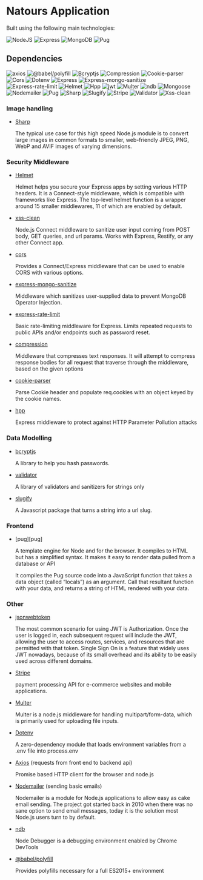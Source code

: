 # Natours Application

Built using the following main technologies:

![NodeJS](https://img.shields.io/badge/nodejs-339933?style=for-the-badge&logo=Node.js&logoColor=white)
![Express](https://img.shields.io/badge/express-000000?style=for-the-badge&logo=Express&logoColor=white)
![MongoDB](https://img.shields.io/badge/mongoDB-47A248?style=for-the-badge&logo=MongoDB&logoColor=white)
![Pug](https://img.shields.io/badge/Pug-A86454?style=for-the-badge&logo=Pug&logoColor=white)

## Dependencies

![axios](https://img.shields.io/github/package-json/dependency-version/fdeboo/Natours/axios?style=for-the-badge)
![@babel/polyfill](https://img.shields.io/github/package-json/dependency-version/fdeboo/Natours/@babel/polyfill?style=for-the-badge)
![Bcryptjs](https://img.shields.io/github/package-json/dependency-version/fdeboo/Natours/bcryptjs?style=for-the-badge)
![Compression](https://img.shields.io/github/package-json/dependency-version/fdeboo/Natours/compression?style=for-the-badge)
![Cookie-parser](https://img.shields.io/github/package-json/dependency-version/fdeboo/Natours/cookie-parser?style=for-the-badge)
![Cors](https://img.shields.io/github/package-json/dependency-version/fdeboo/Natours/cors?logo=cors&style=for-the-badge)
![Dotenv](https://img.shields.io/github/package-json/dependency-version/fdeboo/Natours/dotenv?style=for-the-badge)
![Express](https://img.shields.io/github/package-json/dependency-version/fdeboo/Natours/express?logo=express&style=for-the-badge)
![Express-mongo-sanitize](https://img.shields.io/github/package-json/dependency-version/fdeboo/Natours/express-mongo-sanitize?style=for-the-badge)
![Express-rate-limit](https://img.shields.io/github/package-json/dependency-version/fdeboo/Natours/express-rate-limit?style=for-the-badge)
![Helmet](https://img.shields.io/github/package-json/dependency-version/fdeboo/Natours/helmet?logo=helmet&style=for-the-badge)
![Hpp](https://img.shields.io/github/package-json/dependency-version/fdeboo/Natours/hpp?style=for-the-badge)
![jwt](https://img.shields.io/github/package-json/dependency-version/fdeboo/Natours/jsonwebtoken?logo=jsonwebtokens&style=for-the-badge)
![Multer](https://img.shields.io/github/package-json/dependency-version/fdeboo/Natours/multer?style=for-the-badge)
![ndb](https://img.shields.io/github/package-json/dependency-version/fdeboo/Natours/ndb?style=for-the-badge)
![Mongoose](https://img.shields.io/github/package-json/dependency-version/fdeboo/Natours/mongoose?logo=mongoose&style=for-the-badge)
![Nodemailer](https://img.shields.io/github/package-json/dependency-version/fdeboo/Natours/nodemailer?style=for-the-badge)
![Pug](https://img.shields.io/github/package-json/dependency-version/fdeboo/Natours/pug?logo=pug&logoColor=white&style=for-the-badge)
![Sharp](https://img.shields.io/github/package-json/dependency-version/fdeboo/Natours/sharp?logo=sharp&style=for-the-badge)
![Slugify](https://img.shields.io/github/package-json/dependency-version/fdeboo/Natours/slugify?style=for-the-badge)
![Stripe](https://img.shields.io/github/package-json/dependency-version/fdeboo/Natours/stripe?logo=stripe&style=for-the-badge)
![Validator](https://img.shields.io/github/package-json/dependency-version/fdeboo/Natours/validator?style=for-the-badge)
![Xss-clean](https://img.shields.io/github/package-json/dependency-version/fdeboo/Natours/xss-clean?style=for-the-badge)

### Image handling

- [Sharp][sharp]

  The typical use case for this high speed Node.js module is to convert large images in common formats to smaller, web-friendly JPEG, PNG, WebP and AVIF images of varying dimensions.

### Security Middleware

- [Helmet][helmet]

  Helmet helps you secure your Express apps by setting various HTTP headers. It is a Connect-style middleware, which is compatible with frameworks like Express. The top-level helmet function is a wrapper around 15 smaller middlewares, 11 of which are enabled by default.

- [xss-clean][xss-clean]

  Node.js Connect middleware to sanitize user input coming from POST body, GET queries, and url params. Works with Express, Restify, or any other Connect app.

- [cors][cors]

  Provides a Connect/Express middleware that can be used to enable CORS with various options.

- [express-mongo-sanitize][express-mongo-sanitize]

  Middleware which sanitizes user-supplied data to prevent MongoDB Operator Injection.

- [express-rate-limit][express-rate-limit]

  Basic rate-limiting middleware for Express. Limits repeated requests to public APIs and/or endpoints such as password reset.

- [compression][compression]

  Middleware that compresses text responses. It will attempt to compress response bodies for all request that traverse through the middleware, based on the given options

- [cookie-parser][cookie-parser]

  Parse Cookie header and populate req.cookies with an object keyed by the cookie names.

- [hpp][hpp]

  Express middleware to protect against HTTP Parameter Pollution attacks

### Data Modelling

- [bcryptjs][bcrypt]

  A library to help you hash passwords.

- [validator][validator]

  A library of validators and sanitizers for strings only

- [slugify][slugify]

  A Javascript package that turns a string into a url slug.

### Frontend

- [pug][pug]

  A template engine for Node and for the browser. It compiles to HTML but has a simplified syntax. It makes it easy to render data pulled from a database or API

  It compiles the Pug source code into a JavaScript function that takes a data object (called “locals”) as an argument. Call that resultant function with your data, and returns a string of HTML rendered with your data.

### Other

- [jsonwebtoken][jwt]

  The most common scenario for using JWT is Authorization. Once the user is logged in, each subsequent request will include the JWT, allowing the user to access routes, services, and resources that are permitted with that token. Single Sign On is a feature that widely uses JWT nowadays, because of its small overhead and its ability to be easily used across different domains.

- [Stripe][stripe]

  payment processing API for e-commerce websites and mobile applications.

- [Multer][multer]

  Multer is a node.js middleware for handling multipart/form-data, which is primarily used for uploading file inputs.

- [Dotenv][dotenv]

  A zero-dependency module that loads environment variables from a .env file into process.env

- [Axios][axios] (requests from front end to backend api)

  Promise based HTTP client for the browser and node.js

- [Nodemailer][nodemailer] (sending basic emails)

  Nodemailer is a module for Node.js applications to allow easy as cake email sending. The project got started back in 2010 when there was no sane option to send email messages, today it is the solution most Node.js users turn to by default.

- [ndb][ndb]

  Node Debugger is a debugging environment enabled by Chrome DevTools

- [@babel/polyfill][babel]

  Provides polyfills necessary for a full ES2015+ environment

[axios]: https://www.npmjs.com/package/axios
[babel]: https://www.npmjs.com/package/
[bcrypt]: https://www.npmjs.com/package/bcrypt
[compression]: https://www.npmjs.com/package/compression
[cookie-parser]: https://www.npmjs.com/package/cookie-parser
[cors]: https://www.npmjs.com/package/cors
[dotenv]: https://www.npmjs.com/package/dotenv
[express-mongo-sanitize]: https://www.npmjs.com/package/express-mongo-sanitize
[express-rate-limit]: https://www.npmjs.com/package/express-rate-limit
[helmet]: https://www.npmjs.com/package/helmet
[hpp]: https://www.npmjs.com/package/hpp
[jwt]: https://www.npmjs.com/package/jsonwebtoken
[multer]: https://www.npmjs.com/package/multer
[ndb]: https://www.npmjs.com/package/ndb
[nodemailer]: https://www.npmjs.com/package/nodemailer
[sharp]: https://www.npmjs.com/package/sharp
[slugify]: https://www.npmjs.com/package/slugify
[stripe]: https://www.npmjs.com/package/stripe
[validator]: https://www.npmjs.com/package/validator
[xss-clean]: https://www.npmjs.com/package/xss-clean
